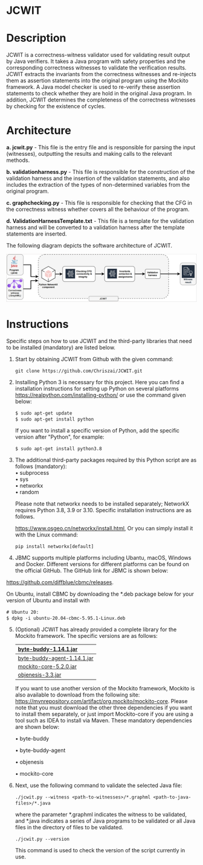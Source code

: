 # JCWIT



# Description

JCWIT is a  correctness-witness validator used for validating result output by Java verifiers. It takes a Java program with safety properties and the corresponding correctness witnesses to validate the verification results. JCWIT extracts the invariants from the correctness witnesses and re-injects them as assertion statements into the original program using the Mockito framework. A Java model checker is used to re-verify these assertion statements to check whether they are hold in the original Java program. In addition, JCWIT determines the completeness of the correctness witnesses by checking for the existence of cycles.

# Architecture

**a. jcwit.py** - This file is the entry file and is responsible for parsing the input (witnesses), outputting the results and making calls to the relevant methods.

**b. validationharness.py** - This file is responsible for the construction of the validation harness and the insertion of the validation statements, and also includes the extraction of the types of non-determined variables from the original program.

**c. graphchecking.py** - This file is responsible for checking that the CFG in the correctness witness whether covers all the behaviour of the program.

**d. ValidationHarnessTemplate.txt** - This file is a template for the validation harness and will be converted to a validation harness after the template statements are inserted.

The following diagram depicts the software architecture of JCWIT.

![Image text](./IMG/JCWIT.jpg)

# Instructions

Specific steps on how to use JCWIT and the third-party libraries that need to be installed (mandatory) are listed below.

1. Start by obtaining JCWIT from Github with the given command:

   ```
   git clone https://github.com/Chriszai/JCWIT.git
   ```

2. Installing Python 3 is necessary for this project. Here you can find a installation instructions for setting up Python on several platforms
   https://realpython.com/installing-python/ or use the command given below:

   ```
   $ sudo apt-get update
   $ sudo apt-get install python
   ```

   If you want to install a specific version of Python, add the specific version after "Python", for example:

   ```
   $ sudo apt-get install python3.8
   ```

3. The additional third-party packages required by this Python script are as follows (mandatory):<br>
   • subprocess<br>
   • sys<br>
   • networkx<br>
   • random

   Please note that networkx needs to be installed separately; NetworkX requires Python 3.8, 3.9 or 3.10. Specific installation instructions are as follows. 

   https://www.osgeo.cn/networkx/install.html, Or you can simply install it with the Linux command:

   ```
   pip install networkx[default]
   ```

4.  JBMC supports multiple platforms including Ubantu, macOS, Windows and Docker. Different versions for different platforms can be found on the official GitHub. The GitHub link for JBMC is shown below:

   https://github.com/diffblue/cbmc/releases.

   On Ubuntu, install CBMC by downloading the *.deb package below for your version of Ubuntu and install with

   ```
   # Ubuntu 20:
   $ dpkg -i ubuntu-20.04-cbmc-5.95.1-Linux.deb
   ```

5. (Optional) JCWIT has already provided a complete library for the Mockito framework. The specific versions are as follows:

   | [byte-buddy-1.14.1.jar](https://github.com/Chriszai/JCWIT/blob/main/dependencies/byte-buddy-1.14.1.jar) |
   | ------------------------------------------------------------ |
   | [byte-buddy-agent-1.14.1.jar](https://github.com/Chriszai/JCWIT/blob/main/dependencies/byte-buddy-agent-1.14.1.jar) |
   | [mockito-core-5.2.0.jar](https://github.com/Chriszai/JCWIT/blob/main/dependencies/mockito-core-5.2.0.jar) |
   | [objenesis-3.3.jar](https://github.com/Chriszai/JCWIT/blob/main/dependencies/objenesis-3.3.jar) |

   If you want to use another version of the Mockito framework, Mockito is also available to download from the following site:
   https://mvnrepository.com/artifact/org.mockito/mockito-core.
   Please note that you must download the other three dependencies if you want to install them separately, or just import Mockito-core if you are using a tool such as IDEA to install via Maven. These mandatory dependencies are shown below: 

   • byte-buddy

   • byte-buddy-agent

   • objenesis

   • mockito-core

6. Next, use the following command to validate the selected Java file:

   ```
   ./jcwit.py --witness <path-to-witnesses>/*.graphml <path-to-java-files>/*.java
   ```
   where the parameter *.graphml indicates the witness to be validated, and *.java indicates a series of Java programs to be validated or all Java files in
   the directory of files to be validated.

   ```
   ./jcwit.py --version
   ```
   This command is used to check the version of the script currently in use.